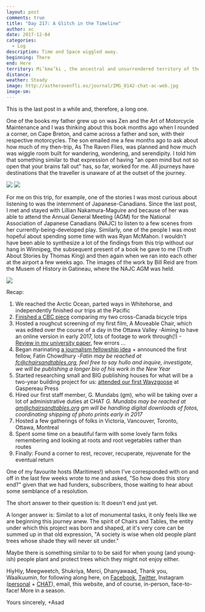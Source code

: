 ```yaml
---
layout: post
comments: true
title: "Day 217: A Glitch in the Timeline"
author: ac
date: 2017-12-04
categories:
  - Log
description: Time and Space wiggled away.
beginning: There
end: Here
territory: Mi’kma’ki , the ancestral and unsurrendered territory of the Mi’kmaq People
distance: 
weather: Steady
image: http://astheravenfli.es/journal/IMG_0142-chat-ac-web.jpg
image-sm:
---
```


This is the last post in a while and, therefore, a long one.

One of the books my father grew up on was Zen and the Art of Motorcycle Maintenance and I was thinking about this book months ago when I rounded a corner, on Cape Breton, and came across a father and son, with their respective motorcycles. The son emailed me a few months ago to ask about how much of my then-trip, As The Raven Flies, was planned and how much was wiggle room built for wandering, wondering, and serendipity. I told him that something similar to that expression of having "an open mind but not so open that your brains fall out" has, so far, worked for me. All journeys have destinations that the traveller is unaware of at the outset of the journey. 

<img src="http://astheravenfli.es/journal/IMG_0548-chat-ac-web.jpg">

<img src="http://astheravenfli.es/journal/IMG_0549-chat-ac-web.jpg">

For me on this trip, for example, one of the stories I was most curious about listening to was the internment of Japanese-Canadians. Since the last post, I met and stayed with Lillian Nakamura-Maguire and because of her was able to attend the Annual General Meeting (AGM) for the National Association of Japanese Canadians (NAJC) to listen to a few scenes from her currently-being-developed play. Similarly, one of the people I was most hopeful about spending some time with was Ryan McMahon. I wouldn't have been able to synthesize a lot of the findings from this trip without our hang in Winnipeg, the subsequent present of a book he gave to me (Truth About Stories by Thomas King) and then again when we ran into each other at the airport a few weeks ago. The images of the work by Bill Reid are from the Musem of History in Gatineau, where the NAJC AGM was held.

<img src="http://astheravenfli.es/journal/IMG_0546-chat-ac-web.jpg">

Recap:
1. We reached the Arctic Ocean, parted ways in Whitehorse, and independently finished our trips at the Pacific
2. [Finished a CBC piece](http://www.cbc.ca/2017/how-cycling-from-coast-to-coast-again-has-refreshed-my-view-of-canada-1.4293406) comparing my two cross-Canada bicycle trips
3. Hosted a roughcut screening of my first film, A Moveable Chair, which was edited over the course of a day in the Ottawa Valley
	-Aiming to have an online version in early 2017, lots of footage to work through(!)
	-[Review in my university paper](http://www.queensjournal.ca/story/2017-10-02/arts/filmmaker-explores-canada-150-in-new-work/), few errors ... 
4. Began marinating [a journalism fellowship idea](https://medium.com/le-d%C3%A9dale-kanata/le-d%C3%A9dale-kanata-531a9744ef38) + announced the first fellow, Fatin Chowdhury
	-*Fatin may be reached at fc@chairsandtables.org, feel free to say hullo and inquire, investigate, we will be publishing a longer bio of his work in the New Year*
5. Started researching small and BIG publishing houses for what will be a two-year building project for us: [attended our first Wayzgoose](https://notes.chairsandtables.org/chat-gaspereau-press-wayzgoose-35681302b629) at Gaspereau Press 
6. Hired our first staff member, G. Mundabs (gm), who will be taking over a lot of administrative duties at CHAT
	*G. Mundabs may be reached at gm@chairsandtables.org*
	*gm will be handling digital downloads of fotos, coordinating shipping of photo prints early in 2017*
7. Hosted a few gatherings of folks in Victoria, Vancouver, Toronto, Ottawa, Montreal
8. Spent some time on a beautiful farm with some lovely farm folks remembering and looking at roots and root vegetables rather than routes
9. Finally: Found a corner to rest, recover, recuperate, rejuvenate for the eventual return

One of my favourite hosts (Maritimes!) whom I've corresponded with on and off in the last few weeks wrote to me and asked, "So how does this story end?" given that we had funders, subscribers, those waiting to hear about some semblance of a resolution.  

The short answer to their question is: It doesn't end just yet. 

A longer answer is: Similat to a lot of monumental tasks, it only feels like we are beginning this journey anew. The spirit of Chairs and Tables, the entity under which this project was born and shaped, at it's very core can be summed up in that old expression, "A society is wise when old people plant trees whose shade they will never sit under." 

Maybe there is something similar to to be said for when young (and young-ish) people plant and protect trees which they might not enjoy either.

HiyHiy, Meegweetch, Shukriya, Merci, Dhanyawaad, Thank you, Waalkuumin, for following along here, on [Facebook](http://facebook.com/chairsandtablesorg), [Twitter](http://twitter.com/@chairstablesorg), Instagram ([personal](http://instagram.com/asad_ch) + [CHAT](http://instagram.com/@chairstablesorg)), email, this website, and of course, in-person, face-to-face! More in a season. 

Yours sincerely, 
+Asad
